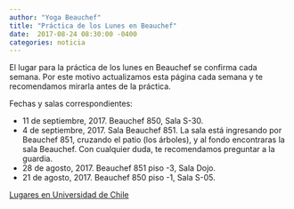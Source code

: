 ```yaml
---
author: "Yoga Beauchef"
title: "Práctica de los Lunes en Beauchef"
date:  2017-08-24 08:30:00 -0400
categories: noticia
---
```


El lugar para la práctica de los lunes en Beauchef se confirma cada semana. Por este motivo actualizamos esta página cada semana y te recomendamos mirarla antes de la práctica.

Fechas y salas correspondientes: 
- 11 de septiembre, 2017. Beauchef 850, Sala S-30.
- 4 de septiembre, 2017. Sala Beauchef 851. La sala está ingresando
  por Beauchef 851, cruzando el patio (los árboles), y al fondo
  encontraras la sala Beauchef. Con cualquier duda, te recomendamos
  preguntar a la guardia.
- 28 de agosto, 2017. Beauchef 851 piso -3, Sala Dojo.
- 21 de agosto, 2017. Beauchef 850 piso -1, Sala S-05.

<p class="text-center">
<a class="btn btn-primary btn-lg" href="{{ site.url }}/lugares.html" role="button">Lugares en Universidad de Chile</a>
</p>
